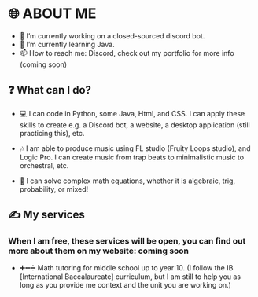 # 🌐 ABOUT ME 

- 🔭 I’m currently working on a closed-sourced discord bot.
- 🌱 I’m currently learning Java.
- 📫 How to reach me: Discord, check out my portfolio for more info (coming soon)

## ❓ What can I do?
- 💻 I can code in Python, some Java, Html, and CSS. I can apply these skills to create e.g. a Discord bot, a website, a desktop application (still practicing this), etc.

- 🎶 I am able to produce music using FL studio (Fruity Loops studio), and Logic Pro. I can create music from trap beats to minimalistic music to orchestral, etc.

- 📜 I can solve complex math equations, whether it is algebraic, trig, probability, or mixed!
  

## ✍ My services
### When I am free, these services will be open, you can find out more about them on my website: coming soon
- ➕➖➗ Math tutoring for middle school up to year 10. (I follow the IB [International Baccalaureate] curriculum, but I am still  to help you as long as you provide me context and the unit you are working on.)
